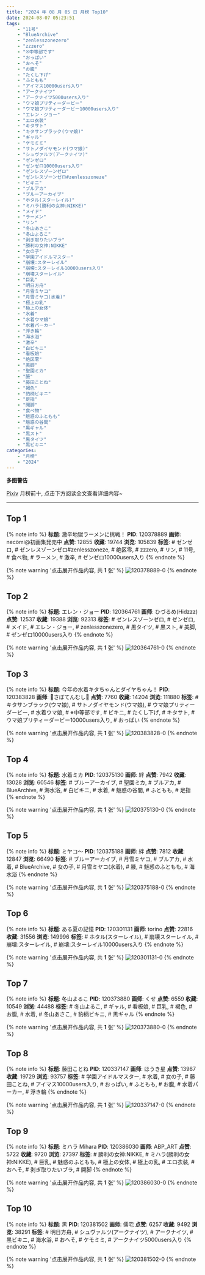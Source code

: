 ```yaml
---
title: "2024 年 08 月 05 日 月榜 Top10"
date: 2024-08-07 05:23:51
tags:
    - "11号"
    - "BlueArchive"
    - "zenlesszonezero"
    - "zzzero"
    - "※中等部です"
    - "おっぱい"
    - "おへそ"
    - "お腹"
    - "たくし下げ"
    - "ふともも"
    - "アイマス10000users入り"
    - "アークナイツ"
    - "アークナイツ5000users入り"
    - "ウマ娘プリティーダービー"
    - "ウマ娘プリティーダービー10000users入り"
    - "エレン・ジョー"
    - "エロ衣装"
    - "キタサト"
    - "キタサンブラック(ウマ娘)"
    - "ギャル"
    - "ケモミミ"
    - "サトノダイヤモンド(ウマ娘)"
    - "シュヴァルツ(アークナイツ)"
    - "ゼンゼロ"
    - "ゼンゼロ10000users入り"
    - "ゼンレスゾーンゼロ"
    - "ゼンレスゾーンゼロ#zenlesszoneze"
    - "ビキニ"
    - "ブルアカ"
    - "ブルーアーカイブ"
    - "ホタル(スターレイル)"
    - "ミハラ(勝利の女神:NIKKE)"
    - "メイド"
    - "ラーメン"
    - "リン"
    - "冬山あさこ"
    - "冬山よるこ"
    - "剥ぎ取りたいブラ"
    - "勝利の女神:NIKKE"
    - "女の子"
    - "学園アイドルマスター"
    - "崩壊:スターレイル"
    - "崩壊:スターレイル10000users入り"
    - "崩壊スターレイル"
    - "巨乳"
    - "明日方舟"
    - "月雪ミヤコ"
    - "月雪ミヤコ(水着)"
    - "極上の乳"
    - "極上の女体"
    - "水着"
    - "水着ウマ娘"
    - "水着パーカー"
    - "浮き輪"
    - "海水浴"
    - "激辛"
    - "白ビキニ"
    - "看板娘"
    - "绝区零"
    - "美脚"
    - "聖園ミカ"
    - "腋"
    - "藤田ことね"
    - "褐色"
    - "豹柄ビキニ"
    - "足指"
    - "開脚"
    - "食べ物"
    - "魅惑のふともも"
    - "魅惑の谷間"
    - "黒ギャル"
    - "黒スト"
    - "黒タイツ"
    - "黒ビキニ"
categories:
    - "月榜"
    - "2024"
---
```


<i class="fa fa-triangle-exclamation"></i>**多图警告**<i class="fa fa-triangle-exclamation"></i>

[Pixiv](https://www.pixiv.net/) 月榜前十, 点击下方阅读全文查看详细内容~

<!-- more -->

---

## Top 1

{% note info %}
**标题**: 激辛地獄ラーメンに挑戦！
**PID**: 120378889 **画师**: necömi@初画集発売中
**点赞**: 12855 **收藏**: 19744 **浏览**: 105839
**标签**: # ゼンゼロ, # ゼンレスゾーンゼロ#zenlesszoneze, # 绝区零, # zzzero, # リン, # 11号, # 食べ物, # ラーメン, # 激辛, # ゼンゼロ10000users入り
{% endnote %}

{% note warning '点击展开作品内容, 共 **1** 张' %}
![120378889-0](https://i.pixiv.re/img-original/img/2024/07/09/15/34/26/120378889_p0.png)
{% endnote %}

## Top 2

{% note info %}
**标题**: エレン・ジョー
**PID**: 120364761 **画师**: ひづるめ(Hidzzz)
**点赞**: 12537 **收藏**: 19388 **浏览**: 92313
**标签**: # ゼンレスゾーンゼロ, # ゼンゼロ, # メイド, # エレン・ジョー, # zenlesszonezero, # 黒タイツ, # 黒スト, # 美脚, # ゼンゼロ10000users入り
{% endnote %}

{% note warning '点击展开作品内容, 共 **1** 张' %}
![120364761-0](https://i.pixiv.re/img-original/img/2024/07/09/00/00/18/120364761_p0.jpg)
{% endnote %}

## Top 3

{% note info %}
**标题**: 今年の水着キタちゃんとダイヤちゃん！
**PID**: 120383828 **画师**: 🌵さぼてんむし🌵
**点赞**: 7760 **收藏**: 14204 **浏览**: 111880
**标签**: # キタサンブラック(ウマ娘), # サトノダイヤモンド(ウマ娘), # ウマ娘プリティーダービー, # 水着ウマ娘, # ※中等部です, # ビキニ, # たくし下げ, # キタサト, # ウマ娘プリティーダービー10000users入り, # おっぱい
{% endnote %}

{% note warning '点击展开作品内容, 共 **1** 张' %}
![120383828-0](https://i.pixiv.re/img-original/img/2024/07/09/19/34/39/120383828_p0.jpg)
{% endnote %}

## Top 4

{% note info %}
**标题**: 水着ミカ
**PID**: 120375130 **画师**: 絆
**点赞**: 7942 **收藏**: 13028 **浏览**: 60546
**标签**: # ブルーアーカイブ, # 聖園ミカ, # ブルアカ, # BlueArchive, # 海水浴, # 白ビキニ, # 水着, # 魅惑の谷間, # ふともも, # 足指
{% endnote %}

{% note warning '点击展开作品内容, 共 **1** 张' %}
![120375130-0](https://i.pixiv.re/img-original/img/2024/07/09/11/30/11/120375130_p0.jpg)
{% endnote %}

## Top 5

{% note info %}
**标题**: ミヤコ〜
**PID**: 120375188 **画师**: 絆
**点赞**: 7812 **收藏**: 12847 **浏览**: 66490
**标签**: # ブルーアーカイブ, # 月雪ミヤコ, # ブルアカ, # 水着, # BlueArchive, # 女の子, # 月雪ミヤコ(水着), # 腋, # 魅惑のふともも, # 海水浴
{% endnote %}

{% note warning '点击展开作品内容, 共 **1** 张' %}
![120375188-0](https://i.pixiv.re/img-original/img/2024/07/09/11/33/29/120375188_p0.jpg)
{% endnote %}

## Top 6

{% note info %}
**标题**: ある夏の記憶
**PID**: 120301131 **画师**: torino
**点赞**: 22816 **收藏**: 31556 **浏览**: 149996
**标签**: # ホタル(スターレイル), # 崩壊スターレイル, # 崩壊:スターレイル, # 崩壊:スターレイル10000users入り
{% endnote %}

{% note warning '点击展开作品内容, 共 **1** 张' %}
![120301131-0](https://i.pixiv.re/img-original/img/2024/07/07/00/00/33/120301131_p0.jpg)
{% endnote %}

## Top 7

{% note info %}
**标题**: 冬山よるこ
**PID**: 120373880 **画师**: くせ
**点赞**: 6559 **收藏**: 10549 **浏览**: 44488
**标签**: # 冬山よるこ, # ギャル, # 看板娘, # 巨乳, # 褐色, # お腹, # 水着, # 冬山あさこ, # 豹柄ビキニ, # 黒ギャル
{% endnote %}

{% note warning '点击展开作品内容, 共 **1** 张' %}
![120373880-0](https://i.pixiv.re/img-original/img/2024/07/09/10/00/04/120373880_p0.png)
{% endnote %}

## Top 8

{% note info %}
**标题**: 藤田ことね
**PID**: 120337147 **画师**: ほうき星
**点赞**: 13987 **收藏**: 19729 **浏览**: 93757
**标签**: # 学園アイドルマスター, # 水着, # 女の子, # 藤田ことね, # アイマス10000users入り, # おっぱい, # ふともも, # お腹, # 水着パーカー, # 浮き輪
{% endnote %}

{% note warning '点击展开作品内容, 共 **1** 张' %}
![120337147-0](https://i.pixiv.re/img-original/img/2024/07/08/00/00/26/120337147_p0.jpg)
{% endnote %}

## Top 9

{% note info %}
**标题**: ミハラ Mihara
**PID**: 120386030 **画师**: ABP_ART
**点赞**: 5722 **收藏**: 9720 **浏览**: 27397
**标签**: # 勝利の女神:NIKKE, # ミハラ(勝利の女神:NIKKE), # 巨乳, # 魅惑のふともも, # 極上の女体, # 極上の乳, # エロ衣装, # おへそ, # 剥ぎ取りたいブラ, # 開脚
{% endnote %}

{% note warning '点击展开作品内容, 共 **1** 张' %}
![120386030-0](https://i.pixiv.re/img-original/img/2024/07/09/20/55/36/120386030_p0.jpg)
{% endnote %}

## Top 10

{% note info %}
**标题**: 黑
**PID**: 120381502 **画师**: 儒宅
**点赞**: 6257 **收藏**: 9492 **浏览**: 38291
**标签**: # 明日方舟, # シュヴァルツ(アークナイツ), # アークナイツ, # 黒ビキニ, # 海水浴, # おへそ, # ケモミミ, # アークナイツ5000users入り
{% endnote %}

{% note warning '点击展开作品内容, 共 **1** 张' %}
![120381502-0](https://i.pixiv.re/img-original/img/2024/07/09/18/00/12/120381502_p0.jpg)
{% endnote %}
